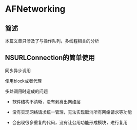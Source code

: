 # AFNetworking

## 简述

本篇文章只涉及了与操作队列，多线程相关的分析

## NSURLConnection的简单使用

同步异步调用

使用block或者代理

多处调用时造成的问题

* 软件结构不清晰，没有剥离出网络层

* 没有实现网络请求统一管理，无法实现取消所有网络请求等功能

* 会出现很多重复的代码，没有让公用功能形成模块，进行复用



